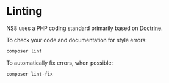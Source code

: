 # Linting

NS8 uses a PHP coding standard primarily based on [Doctrine](https://github.com/doctrine/coding-standard).

To check your code and documentation for style errors:

```bash
composer lint
```

To automatically fix errors, when possible:

```bash
composer lint-fix
```
